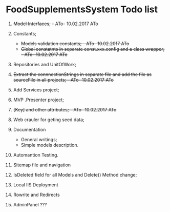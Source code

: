 # FoodSupplementsSystem Todo list

1. <del>Model Interfaces</del>; - ATo- 10.02.2017 ATo
1. Constants;
	- <del>Models validation constants<del/>; - ATo- 10.02.2017 ATo
	- <del>Global constatnts in separate const.xxx.config and a class wrapper<del/>; - ATo- 10.02.2017 ATo
1. Repositories and UnitOfWork;
1. <del>Extract the connnectionStrings in separate file and add the file as sourceFile in all projects<del/>; - ATo- 10.02.2017 ATo
1. Add Services project;
1. MVP .Presenter project;
1. <del>[Key] and other attributes<del/>; - ATo- 10.02.2017 ATo

1. Web crauler for geting seed data;
1. Documentation 
	- General writings;
	- Simple models description.
1. Automantion Testing.
1. Sitemap file and navigation
1. IsDeleted field for all Models and Delete() Method change;
1. Local IIS Deployment
1. Rowrite and Redirects
1. AdminPanel ???
